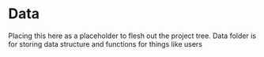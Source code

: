 # Data

Placing this here as a placeholder to flesh out the project tree. Data folder is for storing data structure and functions for things like users
